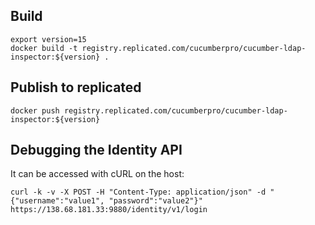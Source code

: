 ## Build

    export version=15
    docker build -t registry.replicated.com/cucumberpro/cucumber-ldap-inspector:${version} .

## Publish to replicated

    docker push registry.replicated.com/cucumberpro/cucumber-ldap-inspector:${version}

## Debugging the Identity API

It can be accessed with cURL on the host:

    curl -k -v -X POST -H "Content-Type: application/json" -d "{"username":"value1", "password":"value2"}" https://138.68.181.33:9880/identity/v1/login